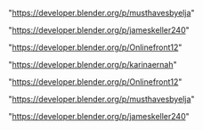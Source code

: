 "https://developer.blender.org/p/musthavesbyelja"

"https://developer.blender.org/p/jameskeller240"

"https://developer.blender.org/p/Onlinefront12"

 
"https://developer.blender.org/p/karinaernah"


"https://developer.blender.org/p/Onlinefront12"


"https://developer.blender.org/p/musthavesbyelja"


"https://developer.blender.org/p/jameskeller240"


 
